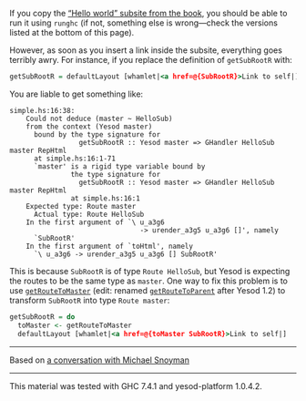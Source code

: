 If you copy the [“Hello world” subsite from the book](http://www.yesodweb.com/book/creating-a-subsite), you should be able to run it using `runghc` (if not, something else is wrong—check the versions listed at the bottom of this page). 

However, as soon as you insert a link inside the subsite, everything goes terribly awry. For instance, if you replace the definition of `getSubRootR` with:

```haskell
getSubRootR = defaultLayout [whamlet|<a href=@{SubRootR}>Link to self|]
```

You are liable to get something like: 

    simple.hs:16:38:
        Could not deduce (master ~ HelloSub)
        from the context (Yesod master)
          bound by the type signature for
                     getSubRootR :: Yesod master => GHandler HelloSub master RepHtml
          at simple.hs:16:1-71
          `master' is a rigid type variable bound by
                   the type signature for
                     getSubRootR :: Yesod master => GHandler HelloSub master RepHtml
                   at simple.hs:16:1
        Expected type: Route master
          Actual type: Route HelloSub
        In the first argument of `\ u_a3g6
                                    -> urender_a3g5 u_a3g6 []', namely
          `SubRootR'
        In the first argument of `toHtml', namely
          `\ u_a3g6 -> urender_a3g5 u_a3g6 [] SubRootR'

This is because `SubRootR` is of type `Route HelloSub`, but Yesod is expecting the routes to be the same type as `master`. One way to fix this problem is to use [`getRouteToMaster`](http://hackage.haskell.org/packages/archive/yesod-core/1.0.1.2/doc/html/Yesod-Handler.html#v:getRouteToMaster) (edit: renamed [`getRouteToParent`](http://www.yesodweb.com/blog/2013/03/big-subsite-rewrite) after Yesod 1.2) to transform `SubRootR` into type `Route master`: 

```haskell
getSubRootR = do
  toMaster <- getRouteToMaster
  defaultLayout [whamlet|<a href=@{toMaster SubRootR}>Link to self|]
```

---

Based on [a conversation with Michael Snoyman](https://groups.google.com/d/msg/yesodweb/l54kYHQJhKw/6DDYC6XDIg8J)

---

This material was tested with GHC 7.4.1 and yesod-platform 1.0.4.2. 
